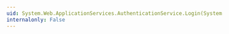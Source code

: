 ```yaml
---
uid: System.Web.ApplicationServices.AuthenticationService.Login(System.String,System.String,System.String,System.Boolean)
internalonly: False
---
```

